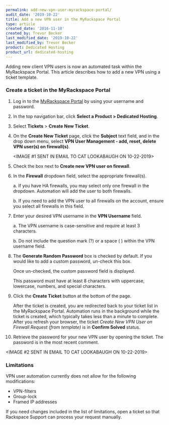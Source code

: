 ```yaml
---
permalink: add-new-vpn-user-myrackspace-portal/
audit_date: '2019-10-22'
title: Add a new VPN user in the MyRackspace Portal
type: article
created_date: '2016-11-10'
created_by: Trevor Becker
last_modified_date: '2019-10-22'
last_modified_by: Trevor Becker
product: Dedicated Hosting
product_url: dedicated-hosting
---
```


Adding new client VPN users is now an automated task within the MyRackspace Portal. This article describes how to add a new VPN using a ticket template.

### Create a ticket in the MyRackspace Portal

1. Log in to the [MyRackspace Portal](https://login.rackspace.com) by using your username and password.

2. In the top navigation bar, click **Select a Product > Dedicated Hosting**.

3. Select **Tickets** > **Create New Ticket**.

4. On the **Create New Ticket** page, click the **Subject** text field, and in the drop down menu, select **VPN User Management - add, reset, delete VPN user(s) on firewall(s)**.

   <IMAGE #1 SENT IN EMAIL TO CAT LOOKABAUGH ON 10-22-2019>

5. Check the box next to **Create new VPN user on firewall**.

6. In the **Firewall** dropdown field, select the appropriate firewall(s).

   a. If you have HA firewalls, you may select only one firewall in the dropdown. Automation will add the user to both firewalls. 
   
   b. If you need to add the VPN user to all firewalls on the account, ensure you select all firewalls in this field.

7. Enter your desired VPN username in the **VPN Username** field.

   a. The VPN username is case-sensitive and require at least 3 characters.
   
   b. Do not include the question mark (?) or a space ( ) within the VPN username field.

8. The **Generate Random Password** box is checked by default. If you would like to add a custom password, un-check this box.

   Once un-checked, the custom password field is displayed.
   
   This password must have at least 8 characters with uppercase, lowercase, numbers, and special characters.

9. Click the **Create Ticket** button at the bottom of the page.   
   
   After the ticket is created, you are redirected back to your ticket list in the MyRackspace Portal. Automation runs in the background while the ticket is created, which typically takes less than a minute to complete. After you refresh your browser, the ticket *Create New VPN User on Firewall Request (from template)* is in **Confirm Solved** status.

10. Retrieve the password for your new VPN user by opening the ticket. The password is in the most recent comment.

   <IMAGE #2 SENT IN EMAIL TO CAT LOOKABAUGH ON 10-22-2019>

### Limitations

VPN user automation currently does not allow for the following modifications:

- VPN-filters
- Group-lock
- Framed IP addresses

If you need changes included in the list of limitations, open a ticket so that Rackspace Support can process your request manually.
